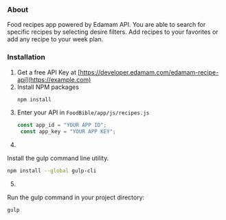 ### About

Food recipes app powered by Edamam API. You are able to search for specific recipes by selecting desire filters. Add recipes to your favorites or add any recipe to your week plan.

### Installation

1. Get a free API Key at [https://developer.edamam.com/edamam-recipe-api](https://example.com)
2. Install NPM packages
   ```sh
   npm install
   ```
3. Enter your API in `FoodBible/app/js/recipes.js`
   ```js
   const app_id = "YOUR APP ID";
	const app_key = "YOUR APP KEY";
   ```
4. 
Install the gulp command line utility.
   ```sh
   npm install --global gulp-cli
   ```
5. 
Run the gulp command in your project directory:
   ```sh
   gulp
   ```
